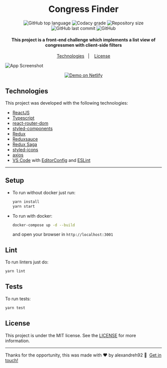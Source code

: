 <h1 align="center">
    Congress Finder
</h1>

<p align="center">
  <img alt="GitHub top language" src="https://img.shields.io/github/languages/top/alexandreh92/react-code-exercise">


  <img alt="Codacy grade" src="https://img.shields.io/codacy/grade/22c3be622b5d42e58c97fdd70dd127fc">


  <img alt="Repository size" src="https://img.shields.io/github/repo-size/alexandreh92/react-code-exercise">


  <img alt="GitHub last commit" src="https://img.shields.io/github/last-commit/alexandreh92/react-code-exercise">

  <img alt="GitHub" src="https://img.shields.io/github/license/alexandreh92/react-code-exercise">
</p>

<h4 align="center">
  This project is a front-end challenge which implements a list view of congressmen with client-side filters
</h4>

<p align="center">
  <a href="#technologies">Technologies</a>&nbsp;&nbsp;&nbsp;|&nbsp;&nbsp;&nbsp;
  <a href="#license">License</a>
</p>

![App Screenshot](https://res.cloudinary.com/dzsoc0i6y/image/upload/v1623018136/Screen_Shot_2021-06-06_at_19.21.42_dpmpim.png)
<p align="center">
  <a href="https://gifted-golick-49ddc0.netlify.app" target="_blank">
    <img alt="Demo on Netlify" src="https://res.cloudinary.com/lukemorales/image/upload/v1599785319/readme_logos/demo_on_netlify_umjmch.png">
  </a>
</p>

## Technologies

This project was developed with the following technologies:

- [ReactJS](https://reactjs.org/)
- [Typescript][ts]
- [react-router-dom](https://github.com/ReactTraining/react-router)
- [styled-components](https://www.styled-components.com/)
- [Redux](https://redux.js.org)
- [Reduxsauce](https://github.com/jkeam/reduxsauce)
- [Redux Saga](https://redux-saga.js.org)
- [styled-icons](https://styled-icons.js.org)
- [axios](https://github.com/axios/axios)
- [VS Code][vscode] with [EditorConfig][vceditconfig] and [ESLint][vceslint]

---

## Setup
- To run without docker just run:

  ```sh
  yarn install
  yarn start
  ```

- To run with docker:

  ```sh
  docker-compose up -d --build
  ```

  and open your browser in `http://localhost:3001`

## Lint

To run linters just do:

```sh
yarn lint
```

## Tests

To run tests:

```sh
yarn test
```

## License

This project is under the MIT license. See the [LICENSE](https://github.com/alexandreh92/react-code-exercise/blob/master/LICENSE) for more information.

---

Thanks for the opportunity, this was made with ♥&nbsp;by alexandreh92 :wave:&nbsp; [Get in touch!](https://www.linkedin.com/in/alexandreh92/)

[ts]: https://www.typescriptlang.org
[vscode]: https://code.visualstudio.com/
[yarn]: https://yarnpkg.com/
[vceditconfig]: https://marketplace.visualstudio.com/items?itemName=EditorConfig.EditorConfig
[vceslint]: https://marketplace.visualstudio.com/items?itemName=dbaeumer.vscode-eslint
